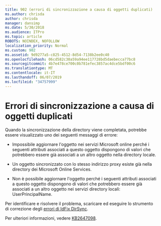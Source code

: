 ```yaml
---
title: 902 (errori di sincronizzazione a causa di oggetti duplicati)
ms.author: chrisda
author: chrisda
manager: dansimp
ms.date: 5/30/2018
ms.audience: ITPro
ms.topic: article
ROBOTS: NOINDEX, NOFOLLOW
localization_priority: Normal
ms.custom: 902
ms.assetid: 9d9277a5-c825-4512-8d54-7138b2ee0c40
ms.openlocfilehash: 06cd582c30a59a94ee117728bd5daebecca77bc8
ms.sourcegitcommit: 4b7e478ce700c0b781efec3857ac4dce5bdf00c6
ms.translationtype: MT
ms.contentlocale: it-IT
ms.lasthandoff: 06/07/2019
ms.locfileid: "34757999"
---
```

# <a name="sync-errors-due-to-duplicate-objects"></a>Errori di sincronizzazione a causa di oggetti duplicati

Quando la sincronizzazione della directory viene completata, potrebbe essere visualizzato uno dei seguenti messaggi di errore:

- Impossibile aggiornare l'oggetto nei servizi Microsoft online perché i seguenti attributi associati a questo oggetto dispongono di valori che potrebbero essere già associati a un altro oggetto nella directory locale.

- Un oggetto sincronizzato con lo stesso indirizzo proxy esiste già nella directory dei Microsoft Online Services.

- Non è possibile aggiornare l'oggetto perché i seguenti attributi associati a questo oggetto dispongono di valori che potrebbero essere già associati a un altro oggetto nei servizi directory locali: UserPrincipalName.

Per identificare e risolvere il problema, scaricare ed eseguire lo strumento di correzione degli [errori di IdFix DirSync](https://www.microsoft.com/download/details.aspx?id=36832).

Per ulteriori informazioni, vedere [KB2647098](https://support.microsoft.com/help/2647098/duplicate-or-invalid-attributes-prevent-directory-synchronization-in-o).
